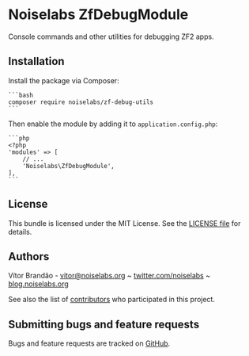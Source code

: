 Noiselabs ZfDebugModule
=======================

Console commands and other utilities for debugging ZF2 apps.

Installation
------------

Install the package via Composer:

    ```bash
    composer require noiselabs/zf-debug-utils
    ```
    
    
Then enable the module by adding it to `application.config.php`:
    
    ```php
    <?php
    'modules' => [
        // ... 
        'Noiselabs\ZfDebugModule',
    ],
    ```

License
-------

This bundle is licensed under the MIT License. See the [LICENSE file](https://github.com/noiselabs/zf-debug-utils/blob/master/LICENSE) for details.

Authors
-------

Vítor Brandão - <vitor@noiselabs.org> ~ [twitter.com/noiselabs](http://twitter.com/noiselabs) ~ [blog.noiselabs.org](http://blog.noiselabs.org)

See also the list of [contributors](https://github.com/noiselabs/zf-debug-utils/contributors) who participated in this project.

Submitting bugs and feature requests
------------------------------------

Bugs and feature requests are tracked on [GitHub](https://github.com/noiselabs/zf-debug-utils/issues).